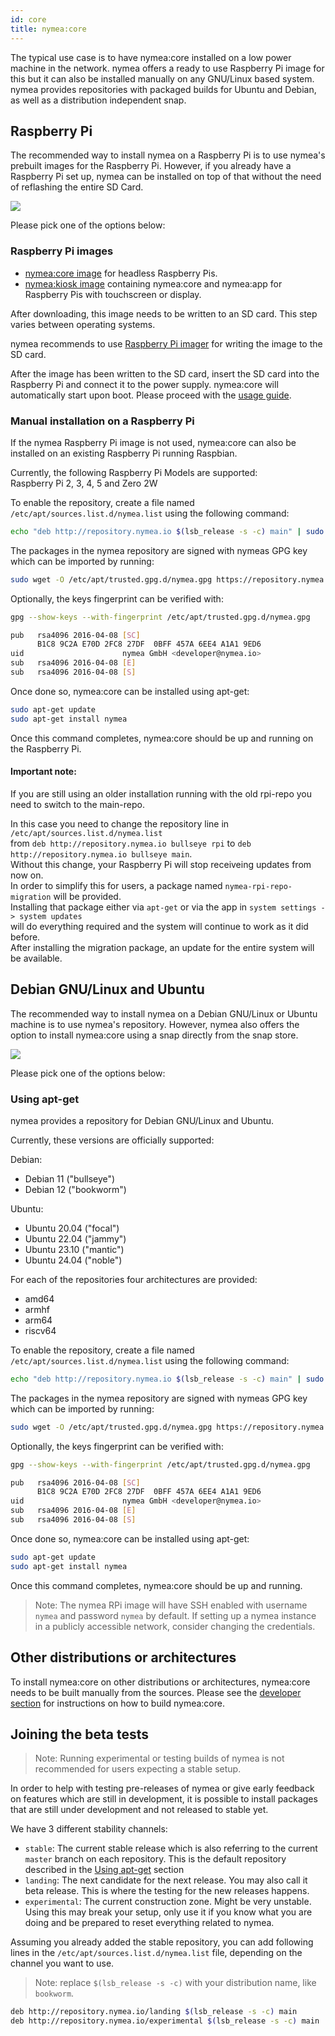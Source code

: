 ```yaml
---
id: core
title: nymea:core
---
```


The typical use case is to have nymea:core installed on a low power machine in the network. nymea offers a ready to use
Raspberry Pi image for this but it can also be installed manually on any GNU/Linux based system. nymea provides repositories with
packaged builds for Ubuntu and Debian, as well as a distribution independent snap.

## Raspberry Pi

The recommended way to install nymea on a Raspberry Pi is to use nymea's prebuilt images for the Raspberry Pi. However, if you already have
a Raspberry Pi set up, nymea can be installed on top of that without the need of reflashing the entire SD Card.

![](/img/touch-screen-and-pi-love.png)

Please pick one of the options below:


### Raspberry Pi images

* [nymea:core image](https://downloads.nymea.io/images/raspberrypi/nymea-core-image-raspios-bookworm-latest.zip) for headless Raspberry Pis.
* [nymea:kiosk image](https://downloads.nymea.io/images/raspberrypi/nymea-kiosk-image-raspios-bookworm-latest.zip) containing nymea:core and nymea:app for Raspberry Pis with touchscreen or display.

After downloading, this image needs to be written to an SD card. This step varies between operating systems.

nymea recommends to use [Raspberry Pi imager](https://www.raspberrypi.com/software/) for writing the image to the SD card.

After the image has been written to the SD card, insert the SD card into the Raspberry Pi and connect it to the power supply. nymea:core
will automatically start upon boot. Please proceed with the [usage guide](/documentation/users/usage/first-steps).

### Manual installation on a Raspberry Pi

If the nymea Raspberry Pi image is not used, nymea:core can also be installed on an existing Raspberry Pi running Raspbian.

Currently, the following Raspberry Pi Models are supported:<br>
Raspberry Pi 2, 3, 4, 5 and Zero 2W

To enable the repository, create a file named `/etc/apt/sources.list.d/nymea.list` using the following command:

```bash
echo "deb http://repository.nymea.io $(lsb_release -s -c) main" | sudo tee /etc/apt/sources.list.d/nymea.list
```

The packages in the nymea repository are signed with nymeas GPG key which can be imported by running:

```bash
sudo wget -O /etc/apt/trusted.gpg.d/nymea.gpg https://repository.nymea.io/nymea.gpg
```

Optionally, the keys fingerprint can be verified with:
```bash
gpg --show-keys --with-fingerprint /etc/apt/trusted.gpg.d/nymea.gpg
```

```bash
pub   rsa4096 2016-04-08 [SC]
      B1C8 9C2A E70D 2FC8 27DF  0BFF 457A 6EE4 A1A1 9ED6
uid                      nymea GmbH <developer@nymea.io>
sub   rsa4096 2016-04-08 [E]
sub   rsa4096 2016-04-08 [S]
```

Once done so, nymea:core can be installed using apt-get:

```bash
sudo apt-get update
sudo apt-get install nymea
```

Once this command completes, nymea:core should be up and running on the Raspberry Pi.

#### Important note:

If you are still using an older installation running with the old rpi-repo you need to switch to the main-repo.

In this case you need to change the repository line in `/etc/apt/sources.list.d/nymea.list` <br>from `deb http://repository.nymea.io bullseye rpi` to `deb http://repository.nymea.io bullseye main`.<br>
Without this change, your Raspberry Pi will stop receiveing updates from now on.<br>
In order to simplify this for users, a package named `nymea-rpi-repo-migration` will be provided.<br> 
Installing that package either via `apt-get` or via the app in `system settings -> system updates`<br> will do everything required and the system will continue to work as it did before.<br> 
After installing the migration package, an update for the entire system will be available.



## Debian GNU/Linux and Ubuntu

The recommended way to install nymea on a Debian GNU/Linux or Ubuntu machine is to use nymea's repository. However, nymea also
offers the option to install nymea:core using a snap directly from the snap store.

![](/img/nymea-ubuntu.svg)

Please pick one of the options below:

### Using apt-get

nymea provides a repository for Debian GNU/Linux and Ubuntu.

Currently, these versions are officially supported:

Debian:

* Debian 11 ("bullseye")
* Debian 12 ("bookworm")

Ubuntu:

* Ubuntu 20.04 ("focal")
* Ubuntu 22.04 ("jammy")
* Ubuntu 23.10 ("mantic")
* Ubuntu 24.04 ("noble")

For each of the repositories four architectures are provided:

* amd64
* armhf
* arm64
* riscv64

To enable the repository, create a file named `/etc/apt/sources.list.d/nymea.list` using the following command:

```bash
echo "deb http://repository.nymea.io $(lsb_release -s -c) main" | sudo tee /etc/apt/sources.list.d/nymea.list
```

The packages in the nymea repository are signed with nymeas GPG key which can be imported by running:

```bash
sudo wget -O /etc/apt/trusted.gpg.d/nymea.gpg https://repository.nymea.io/nymea.gpg
```

Optionally, the keys fingerprint can be verified with:
```bash
gpg --show-keys --with-fingerprint /etc/apt/trusted.gpg.d/nymea.gpg
```

```bash
pub   rsa4096 2016-04-08 [SC]
      B1C8 9C2A E70D 2FC8 27DF  0BFF 457A 6EE4 A1A1 9ED6
uid                      nymea GmbH <developer@nymea.io>
sub   rsa4096 2016-04-08 [E]
sub   rsa4096 2016-04-08 [S]
```

Once done so, nymea:core can be installed using apt-get:

```bash
sudo apt-get update
sudo apt-get install nymea
```

Once this command completes, nymea:core should be up and running.

> Note: The nymea RPi image will have SSH enabled with username `nymea` and password `nymea` by default. If setting up a nymea instance in a publicly accessible network, consider changing the credentials.

## Other distributions or architectures

To install nymea:core on other distributions or architectures, nymea:core needs to be built manually from the sources.
Please see the [developer section](/documentation/developers/build-nymea) for instructions on how to build nymea:core.


## Joining the beta tests

> Note: Running experimental or testing builds of nymea is not recommended for users expecting a stable setup.

In order to help with testing pre-releases of nymea or give early feedback on features which are still in development, it is possible to install packages that are still under development and not released to stable yet.

We have 3 different stability channels:

* `stable`: The current stable release which is also referring to the current `master` branch on each repository. This is the default repository described in the [Using apt-get](#using-apt-get) section
* `landing`: The next candidate for the next release. You may also call it beta release. This is where the testing for the new releases happens. 
* `experimental`: The current construction zone. Might be very unstable. Using this may break your setup, only use it if you know what you are doing and be prepared to reset everything related to nymea.

Assuming you already added the stable repository, you can add following lines in the  `/etc/apt/sources.list.d/nymea.list` file, depending on the channel you want to use.

> Note: replace `$(lsb_release -s -c)` with your distribution name, like `bookworm`.

```bash
deb http://repository.nymea.io/landing $(lsb_release -s -c) main
deb http://repository.nymea.io/experimental $(lsb_release -s -c) main
```